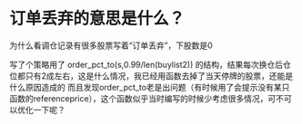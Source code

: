 # 订单丢弃的意思是什么？

为什么看调仓记录有很多股票写着“订单丢弃”，下股数是0

写了个策略用了
order_pct_to(s,0.99/len(buylist2))
的结构，结果每次换仓后仓位都只有2成左右，这是什么情况，我已经用函数去掉了当天停牌的股票，还能是什么原因造成的
而且发现order_pct_to老是出问题（有时候用了会提示没有某只函数的referenceprice），这个函数似乎当时编写的时候少考虑很多情况，可不可以优化一下呢？